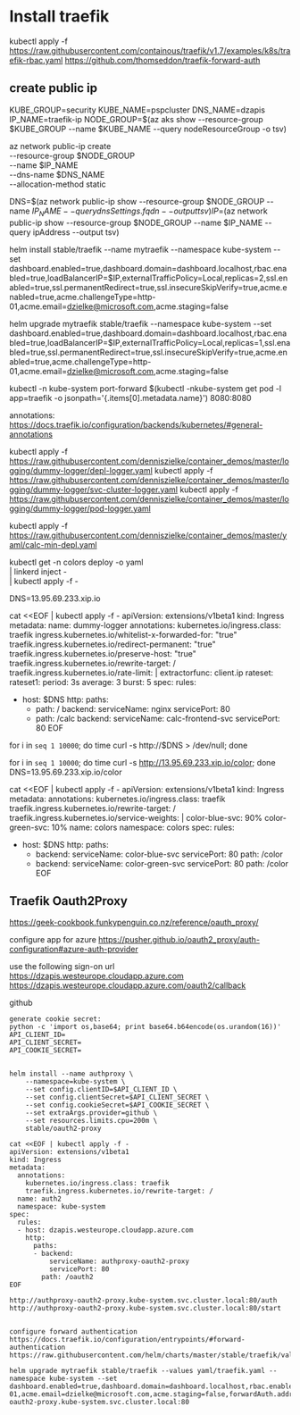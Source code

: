 
# Install traefik
kubectl apply -f https://raw.githubusercontent.com/containous/traefik/v1.7/examples/k8s/traefik-rbac.yaml
https://github.com/thomseddon/traefik-forward-auth


## create public ip

KUBE_GROUP=security
KUBE_NAME=pspcluster
DNS_NAME=dzapis
IP_NAME=traefik-ip
NODE_GROUP=$(az aks show --resource-group $KUBE_GROUP --name $KUBE_NAME --query nodeResourceGroup -o tsv)

az network public-ip create \
    --resource-group $NODE_GROUP \
    --name $IP_NAME \
    --dns-name $DNS_NAME \
    --allocation-method static

DNS=$(az network public-ip show --resource-group $NODE_GROUP --name $IP_NAME --query dnsSettings.fqdn --output tsv)
IP=$(az network public-ip show --resource-group $NODE_GROUP --name $IP_NAME --query ipAddress --output tsv)

helm install stable/traefik --name mytraefik --namespace kube-system --set dashboard.enabled=true,dashboard.domain=dashboard.localhost,rbac.enabled=true,loadBalancerIP=$IP,externalTrafficPolicy=Local,replicas=2,ssl.enabled=true,ssl.permanentRedirect=true,ssl.insecureSkipVerify=true,acme.enabled=true,acme.challengeType=http-01,acme.email=dzielke@microsoft.com,acme.staging=false

helm upgrade mytraefik stable/traefik --namespace kube-system --set dashboard.enabled=true,dashboard.domain=dashboard.localhost,rbac.enabled=true,loadBalancerIP=$IP,externalTrafficPolicy=Local,replicas=1,ssl.enabled=true,ssl.permanentRedirect=true,ssl.insecureSkipVerify=true,acme.enabled=true,acme.challengeType=http-01,acme.email=dzielke@microsoft.com,acme.staging=false


kubectl -n kube-system port-forward $(kubectl -nkube-system get pod -l app=traefik -o jsonpath='{.items[0].metadata.name}') 8080:8080

annotations:
https://docs.traefik.io/configuration/backends/kubernetes/#general-annotations


kubectl apply -f https://raw.githubusercontent.com/denniszielke/container_demos/master/logging/dummy-logger/depl-logger.yaml
kubectl apply -f https://raw.githubusercontent.com/denniszielke/container_demos/master/logging/dummy-logger/svc-cluster-logger.yaml
kubectl apply -f https://raw.githubusercontent.com/denniszielke/container_demos/master/logging/dummy-logger/pod-logger.yaml

kubectl apply -f https://raw.githubusercontent.com/denniszielke/container_demos/master/yaml/calc-min-depl.yaml

kubectl get -n colors deploy -o yaml \
  | linkerd inject - \
  | kubectl apply -f -

DNS=13.95.69.233.xip.io

cat <<EOF | kubectl apply -f -
apiVersion: extensions/v1beta1
kind: Ingress
metadata:
  name: dummy-logger
  annotations:
    kubernetes.io/ingress.class: traefik
    ingress.kubernetes.io/whitelist-x-forwarded-for: "true"
    traefik.ingress.kubernetes.io/redirect-permanent: "true"
    traefik.ingress.kubernetes.io/preserve-host: "true"
    traefik.ingress.kubernetes.io/rewrite-target: /
    traefik.ingress.kubernetes.io/rate-limit: |
      extractorfunc: client.ip
      rateset:
        rateset1:
          period: 3s
          average: 3
          burst: 5
spec:
  rules:
  - host: $DNS
    http:
      paths:
      - path: /
        backend:
          serviceName: nginx
          servicePort: 80
      - path: /calc
        backend:
          serviceName: calc-frontend-svc
          servicePort: 80
EOF

for i in `seq 1 10000`; do time curl -s http://$DNS > /dev/null; done

for i in `seq 1 10000`; do time curl -s http://13.95.69.233.xip.io/color; done
DNS=13.95.69.233.xip.io/color


cat <<EOF | kubectl apply -f -
apiVersion: extensions/v1beta1
kind: Ingress
metadata:
  annotations:
    kubernetes.io/ingress.class: traefik
    traefik.ingress.kubernetes.io/rewrite-target: /
    traefik.ingress.kubernetes.io/service-weights: |
      color-blue-svc: 90%
      color-green-svc: 10%
  name: colors
  namespace: colors
spec:
  rules:
  - host: $DNS
    http:
      paths:
      - backend:
          serviceName: color-blue-svc
          servicePort: 80
        path: /color
      - backend:
          serviceName: color-green-svc
          servicePort: 80
        path: /color
EOF

## Traefik Oauth2Proxy
https://geek-cookbook.funkypenguin.co.nz/reference/oauth_proxy/

configure app for azure 
https://pusher.github.io/oauth2_proxy/auth-configuration#azure-auth-provider

use the following sign-on url
https://dzapis.westeurope.cloudapp.azure.com
https://dzapis.westeurope.cloudapp.azure.com/oauth2/callback

github
```
generate cookie secret:
python -c 'import os,base64; print base64.b64encode(os.urandom(16))'
API_CLIENT_ID=
API_CLIENT_SECRET=
API_COOKIE_SECRET=
```

```

helm install --name authproxy \
    --namespace=kube-system \
    --set config.clientID=$API_CLIENT_ID \
    --set config.clientSecret=$API_CLIENT_SECRET \
    --set config.cookieSecret=$API_COOKIE_SECRET \
    --set extraArgs.provider=github \
    --set resources.limits.cpu=200m \
    stable/oauth2-proxy

cat <<EOF | kubectl apply -f -
apiVersion: extensions/v1beta1
kind: Ingress
metadata:
  annotations:
    kubernetes.io/ingress.class: traefik
    traefik.ingress.kubernetes.io/rewrite-target: /
  name: auth2
  namespace: kube-system
spec:
  rules:
  - host: dzapis.westeurope.cloudapp.azure.com
    http:
      paths:
      - backend:
          serviceName: authproxy-oauth2-proxy
          servicePort: 80
        path: /oauth2
EOF

http://authproxy-oauth2-proxy.kube-system.svc.cluster.local:80/auth
http://authproxy-oauth2-proxy.kube-system.svc.cluster.local:80/start


configure forward authentication
https://docs.traefik.io/configuration/entrypoints/#forward-authentication
https://raw.githubusercontent.com/helm/charts/master/stable/traefik/values.yaml

helm upgrade mytraefik stable/traefik --values yaml/traefik.yaml --namespace kube-system --set dashboard.enabled=true,dashboard.domain=dashboard.localhost,rbac.enabled=true,loadBalancerIP=$IP,externalTrafficPolicy=Local,replicas=2,ssl.enabled=true,ssl.permanentRedirect=true,ssl.insecureSkipVerify=true,acme.enabled=true,acme.challengeType=http-01,acme.email=dzielke@microsoft.com,acme.staging=false,forwardAuth.address=http://authproxy-oauth2-proxy.kube-system.svc.cluster.local:80